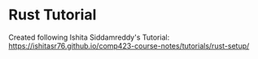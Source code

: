 # Rust Tutorial
Created following Ishita Siddamreddy's Tutorial: https://ishitasr76.github.io/comp423-course-notes/tutorials/rust-setup/